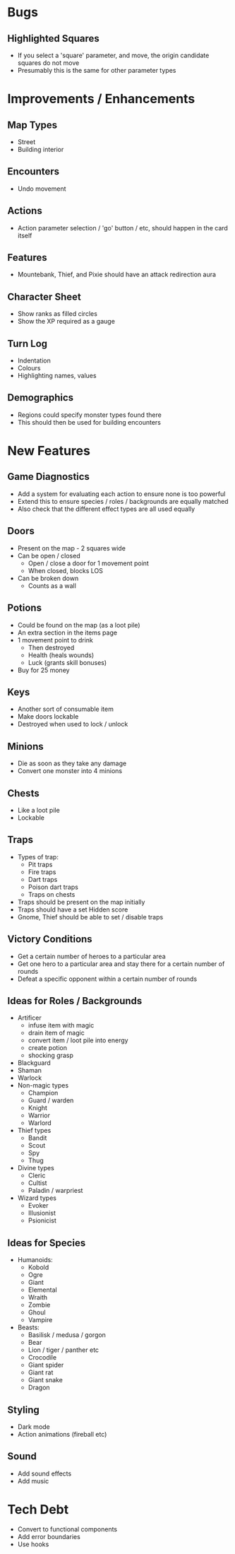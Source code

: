 # Bugs

## Highlighted Squares
* If you select a 'square' parameter, and move, the origin candidate squares do not move
* Presumably this is the same for other parameter types

# Improvements / Enhancements

## Map Types
* Street
* Building interior

## Encounters
* Undo movement

## Actions
* Action parameter selection / 'go' button / etc, should happen in the card itself

## Features
* Mountebank, Thief, and Pixie should have an attack redirection aura

## Character Sheet
* Show ranks as filled circles
* Show the XP required as a gauge

## Turn Log
* Indentation
* Colours
* Highlighting names, values

## Demographics
* Regions could specify monster types found there
* This should then be used for building encounters

# New Features

## Game Diagnostics
* Add a system for evaluating each action to ensure none is too powerful
* Extend this to ensure species / roles / backgrounds are equally matched
* Also check that the different effect types are all used equally

## Doors
* Present on the map - 2 squares wide
* Can be open / closed
  * Open / close a door for 1 movement point
  * When closed, blocks LOS
* Can be broken down
  * Counts as a wall

## Potions
* Could be found on the map (as a loot pile)
* An extra section in the items page
* 1 movement point to drink
  * Then destroyed
  * Health (heals wounds)
  * Luck (grants skill bonuses)
* Buy for 25 money

## Keys
* Another sort of consumable item
* Make doors lockable
* Destroyed when used to lock / unlock

## Minions
* Die as soon as they take any damage
* Convert one monster into 4 minions

## Chests
* Like a loot pile
* Lockable

## Traps
* Types of trap:
  * Pit traps
  * Fire traps
  * Dart traps
  * Poison dart traps
  * Traps on chests
* Traps should be present on the map initially
* Traps should have a set Hidden score
* Gnome, Thief should be able to set / disable traps

## Victory Conditions
* Get a certain number of heroes to a particular area
* Get one hero to a particular area and stay there for a certain number of rounds
* Defeat a specific opponent within a certain number of rounds

## Ideas for Roles / Backgrounds
* Artificer
  * infuse item with magic
  * drain item of magic
  * convert item / loot pile into energy
  * create potion
  * shocking grasp
* Blackguard
* Shaman
* Warlock
* Non-magic types
  * Champion
  * Guard / warden
  * Knight
  * Warrior
  * Warlord
* Thief types
  * Bandit
  * Scout
  * Spy
  * Thug
* Divine types
  * Cleric
  * Cultist
  * Paladin / warpriest
* Wizard types
  * Evoker
  * Illusionist
  * Psionicist

## Ideas for Species
* Humanoids:
  * Kobold
  * Ogre
  * Giant
  * Elemental
  * Wraith
  * Zombie
  * Ghoul
  * Vampire
* Beasts:
  * Basilisk / medusa / gorgon
  * Bear
  * Lion / tiger / panther etc
  * Crocodile
  * Giant spider
  * Giant rat
  * Giant snake
  * Dragon

## Styling
* Dark mode
* Action animations (fireball etc)

## Sound
* Add sound effects
* Add music

# Tech Debt

* Convert to functional components
* Add error boundaries
* Use hooks
